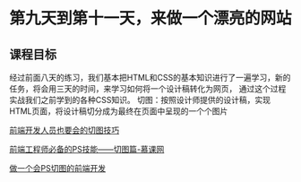 # 第九天到第十一天，来做一个漂亮的网站
## 课程目标
经过前面八天的练习，我们基本把HTML和CSS的基本知识进行了一遍学习，新的任务，将会用三天的时间，来学习如何将一个设计稿转化为网页，
通过这个过程实战我们之前学到的各种CSS知识。
切图：按照设计师提供的设计稿，实现HTML页面，将设计稿切分成为最终在页面中呈现的一个个图片


[前端开发人员也要会的切图技巧](https://blog.csdn.net/xiaoermingn/article/details/53239914)

[前端工程师必备的PS技能——切图篇-慕课网](https://www.imooc.com/learn/506)

[做一个会PS切图的前端开发](https://www.cnblogs.com/w-wanglei/p/5598336.html)
